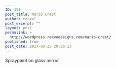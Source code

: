 ```yaml
---
ID: 151
post_title: Mario Crest
author: reevel
post_excerpt: ""
layout: post
permalink: >
  http://wordpress.reevedesigns.com/mario-crest/
published: true
post_date: 2017-08-25 20:26:23
---
```

Spraypaint on glass mirror